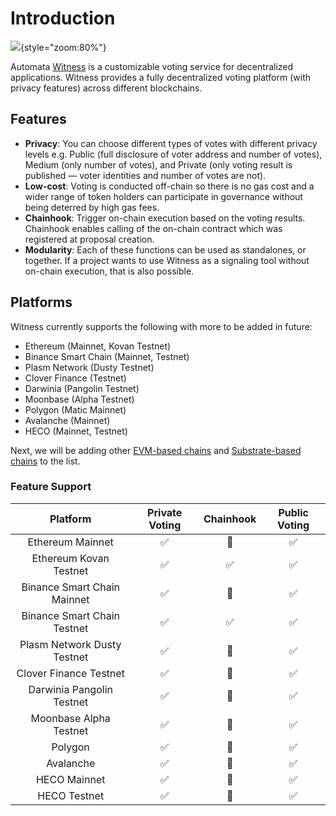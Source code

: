 # Introduction

![](../assets/witness.png){style="zoom:80%"}

Automata [Witness](https://witness.ata.network) is a customizable voting service for decentralized applications. Witness provides a fully decentralized voting platform (with privacy features) across different blockchains.

## Features

* **Privacy**: You can choose different types of votes with different privacy levels e.g. Public (full disclosure of voter address and number of votes), Medium (only number of votes), and Private (only voting result is published — voter identities and number of votes are not).
* **Low-cost**: Voting is conducted off-chain so there is no gas cost and a wider range of token holders can participate in governance without being deterred by high gas fees.
* **Chainhook**: Trigger on-chain execution based on the voting results. Chainhook enables calling of the on-chain contract which was registered at proposal creation.
* **Modularity**: Each of these functions can be used as standalones, or together. If a project wants to use Witness as a signaling tool without on-chain execution, that is also possible.

## Platforms

Witness currently supports the following with more to be added in future:

* Ethereum (Mainnet, Kovan Testnet)
* Binance Smart Chain (Mainnet, Testnet)
* Plasm Network (Dusty Testnet)
* Clover Finance (Testnet)
* Darwinia (Pangolin Testnet)
* Moonbase (Alpha Testnet)
* Polygon (Matic Mainnet)
* Avalanche (Mainnet)
* HECO (Mainnet, Testnet)

Next, we will be adding other [EVM-based chains][evm-chains] and [Substrate-based chains][substrate-chains] to the list.

### Feature Support

|          Platform           |   Private Voting   |     Chainhook      |    Public Voting   |
|:---------------------------:|:------------------:|:------------------:|:------------------:|
|      Ethereum Mainnet       | :white_check_mark: |   :construction:   | :white_check_mark: |
|   Ethereum Kovan Testnet    | :white_check_mark: | :white_check_mark: | :white_check_mark: |
| Binance Smart Chain Mainnet | :white_check_mark: |   :construction:   | :white_check_mark: |
| Binance Smart Chain Testnet | :white_check_mark: | :white_check_mark: | :white_check_mark: |
| Plasm Network Dusty Testnet | :white_check_mark: |   :construction:   | :white_check_mark: |
| Clover Finance Testnet      | :white_check_mark: |   :construction:   | :white_check_mark: |
| Darwinia Pangolin Testnet   | :white_check_mark: |   :construction:   | :white_check_mark: |
| Moonbase Alpha Testnet      | :white_check_mark: |   :construction:   | :white_check_mark: |
|          Polygon            | :white_check_mark: |   :construction:   | :white_check_mark: |
|         Avalanche           | :white_check_mark: |   :construction:   | :white_check_mark: |
|         HECO Mainnet        | :white_check_mark: |   :construction:   | :white_check_mark: |
|         HECO Testnet        | :white_check_mark: |   :construction:   | :white_check_mark: |       

[evm-chains]: https://chainlist.org/
[substrate-chains]: https://polkaproject.com/#/projects?cateID=1&tagID=0
